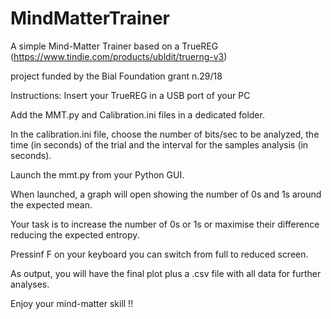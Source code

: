 # MindMatterTrainer
A simple Mind-Matter Trainer based on a TrueREG (https://www.tindie.com/products/ubldit/truerng-v3)

project funded by the Bial Foundation grant n.29/18 


Instructions:
Insert your TrueREG in a USB port of your PC

Add the MMT.py and Calibration.ini files in a dedicated folder.

In the calibration.ini file, choose the number of bits/sec to be analyzed, the time (in seconds) of the trial and the interval for the samples analysis (in seconds).

Launch the mmt.py from your Python GUI.

When launched, a graph will open showing the number of 0s and 1s around the expected mean.

Your task is to increase the number of 0s or 1s or maximise their difference reducing the expected entropy.

Pressinf F on your keyboard you can switch from full to reduced screen.

As output, you will have the final plot plus a .csv file with all data for further analyses.

Enjoy your mind-matter skill !!
